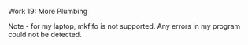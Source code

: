 Work 19: More Plumbing

Note - for my laptop, mkfifo is not supported. Any errors in my program could not be detected.
